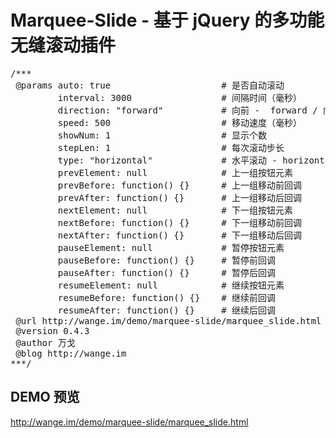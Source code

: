 # Marquee-Slide - 基于 jQuery 的多功能无缝滚动插件
<pre>
/***
 @params auto: true                     # 是否自动滚动
         interval: 3000                 # 间隔时间（毫秒）
         direction: "forward"           # 向前 -  forward / 向后 - backward
         speed: 500                     # 移动速度（毫秒）
         showNum: 1                     # 显示个数
         stepLen: 1                     # 每次滚动步长
         type: "horizontal"             # 水平滚动 - horizontal / 垂直滚动 - vertical
         prevElement: null              # 上一组按钮元素
         prevBefore: function() {}      # 上一组移动前回调
         prevAfter: function() {}       # 上一组移动后回调
         nextElement: null              # 下一组按钮元素
         nextBefore: function() {}      # 下一组移动前回调
         nextAfter: function() {}       # 下一组移动后回调
         pauseElement: null             # 暂停按钮元素
         pauseBefore: function() {}     # 暂停前回调
         pauseAfter: function() {}      # 暂停后回调
         resumeElement: null            # 继续按钮元素
         resumeBefore: function() {}    # 继续前回调
         resumeAfter: function() {}     # 继续后回调
 @url http://wange.im/demo/marquee-slide/marquee_slide.html
 @version 0.4.3
 @author 万戈
 @blog http://wange.im
***/</pre>
## DEMO 预览
http://wange.im/demo/marquee-slide/marquee_slide.html
